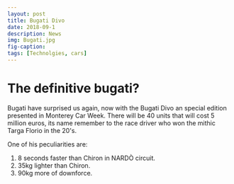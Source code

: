 ```yaml
---
layout: post
title: Bugati Divo
date: 2018-09-1
description: News
img: Bugati.jpg
fig-caption: 
tags: [Technolgies, cars]
---
```


# The definitive bugati?

Bugati have surprised us again, now with the Bugati Divo an special edition presented in Monterey Car Week. There will be 40 units  that will cost 5 million euros, its name remember to the race driver who won the mithic Targa Florio in the 20's.

One of his peculiarities are:

1. 8 seconds faster than Chiron in NARDÒ circuit.
2. 35kg lighter than Chiron.
3. 90kg more of downforce.
 


